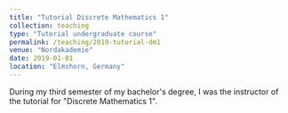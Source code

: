 ```yaml
---
title: "Tutorial Discrete Mathematics 1"
collection: teaching
type: "Tutorial undergraduate course"
permalink: /teaching/2019-tutorial-dm1
venue: "Nordakademie"
date: 2019-01-01
location: "Elmshorn, Germany"
---
```


During my third semester of my bachelor's degree, I was the instructor of the tutorial for "Discrete Mathematics 1".
